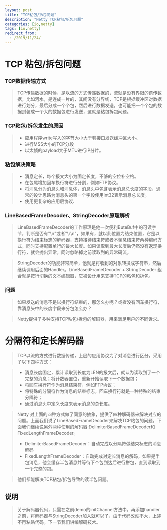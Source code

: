 ```yaml
---
layout: post
title: "TCP粘包/拆包问题"
description: "Netty TCP粘包/拆包问题"
categories: [io,netty]
tags: [io,netty]
redirect_from:
  - /2019/11/24/
---
```

# TCP 粘包/拆包问题
### TCP数据传输方式
> TCP传输数据的时候，是以流的方式传递数据的，流就是没有界限的遗传数据，比如河水，是连成一片的，其间没有分界线，TCP是根据缓冲区对数据进行划分，最后分成一个个包，然后进行数据发送，也可能把一个个包的数据封装成一个大的数据包进行发送，这就是粘包拆包问题。

### TCP粘包/拆包发生的原因
> * 应用程序write写入的字节大小大于套接口发送缓冲区大小。
> * 进行MSS大小的TCP分段
> * 以太帧的payload大于MTU进行IP分片。

### 粘包解决策略
> * 消息定长，每个报文大小为固定长度，不够的空位补空格。
> * 在包尾增加回车换行符进行分割，例如FTP协议。
> * 将消息分为消息头和消息体，消息头中包含表示消息总长度的字段，通常的设计思路为消息头的第一个字段使用int32表示消息总长度。
> * 使用更复杂的应用层协议.

### LineBasedFrameDecoder、StringDecoder原理解析
> LineBasedFrameDecoder的工作原理是他一次便利ButeBuf中的可读字节，判断是否有"\n"或者"\r\n"，如果有，就以此位置为结束位置，它是以换行符为结束标志的解码器，支持接待结束符或者不懈怠结束符两种编码方式，同时支持配置单行的最大长度。如果读取到最大长度后仍然没有返现换行符，就会抛出异常，同时忽略掉之前读取到的异常码流。

> StringDecoder的功能非常简单，他就是将收到的对象转换成字符串，然后继续调用后面的Handler。LineBasedFrameDecoder + StringDecoder 组合就是按行切换的文本编辑器，它被设计用来支持TCP的粘包和拆包。

### 问题
> 如果发送的消息不是以换行符结束的，那怎么办呢？或者没有回车换行符，靠消息头中的长度字段来分包怎么办？

> Netty提供了多种支持TCP粘包/拆包的解码器，用来满足用户的不同诉求。

# 分隔符和定长解码器

> TCP以流的方式进行数据传递，上层的应用协议为了对消息进行区分，采用了以下四种方式：

> * 消息长度固定，累计读取到长度为LEN的报文后，就认为读取到了一个完整的消息；将计数器置位，重新开始读取下一个数据包；
> * 将回车换行符作为消息结束符，例如FTP协议；
> * 将特殊的分隔符作为消息的结束标志，回车换行符就是一种特殊的结束分隔符；
> * 通过消息头中定义长度来表示消息的总长度。  

> Netty 对上面的四种方式做了同意的抽象，提供了四种解码器来解决对应的问题。上面我们说了LineBasedFrameDecoder来解决TCP粘包的问题，下面我们继续说另外两种使用的解码器:DelimiterBasedFrameDecoder和FixedLengthFrameDecoder。
> * DelimiterBasedFrameDecoder：自动完成以分隔符做结束标志的消息解码
> * FixedLengthFrameDecoder：自动完成对定长消息的解码，如果是半包消息，他会缓存半包消息并等待下个包到达后进行拼包，直到读取到一个完整的包。  

> 他们都能解决TCP粘包/拆包导致的读半包问题。

## 说明
> 关于解码器代码，只需在之前demo的initChannel方法中，再添加handler之前，将解码器与StringDecoder加入就可以了，由于代码改动不大，上述不再粘贴代码。下一节我们讲编解码技术。
